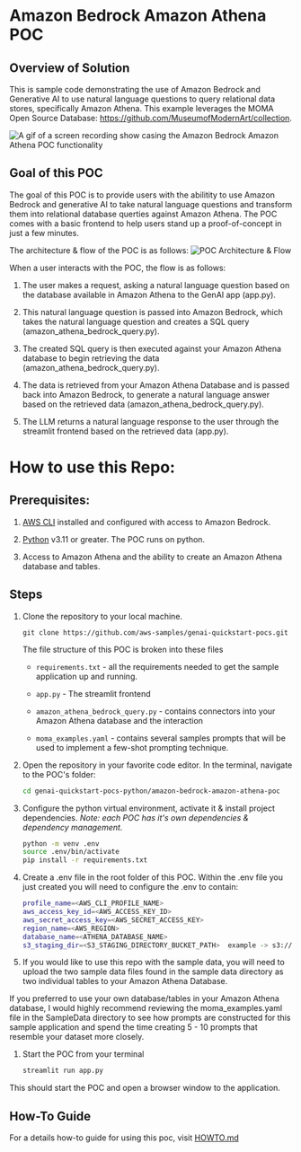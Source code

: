 # Amazon Bedrock Amazon Athena POC

## Overview of Solution

This is sample code demonstrating the use of Amazon Bedrock and Generative AI to use natural language questions to query relational data stores, specifically Amazon Athena. This example leverages the MOMA Open Source Database: https://github.com/MuseumofModernArt/collection.

![A gif of a screen recording show casing the Amazon Bedrock Amazon Athena POC functionality](images/demo.gif)


## Goal of this POC
The goal of this POC is to provide users with the abilitity to use Amazon Bedrock and generative AI to take natural language questions and transform them into relational database querties against Amazon Athena.
The POC comes with a basic frontend to help users stand up a proof-of-concept in just a few minutes.

The architecture & flow of the POC is as follows:
![POC Architecture & Flow](images/architecture.png 'POC Architecture')


When a user interacts with the POC, the flow is as follows:

1. The user makes a request, asking a natural language question based on the database available in Amazon Athena to the GenAI app (app.py).

1. This natural language question is passed into Amazon Bedrock, which takes the natural language question and creates a SQL query (amazon_athena_bedrock_query.py).

1. The created SQL query is then executed against your Amazon Athena database to begin retrieving the data (amazon_athena_bedrock_query.py).

1. The data is retrieved from your Amazon Athena Database and is passed back into Amazon Bedrock, to generate a natural language answer based on the retrieved data (amazon_athena_bedrock_query.py).

1. The LLM returns a natural language response to the user through the streamlit frontend based on the retrieved data (app.py).




# How to use this Repo:

## Prerequisites:

1. [AWS CLI](https://docs.aws.amazon.com/cli/latest/userguide/getting-started-install.html) installed and configured with access to Amazon Bedrock.

1. [Python](https://www.python.org/downloads/) v3.11 or greater. The POC runs on python. 


1. Access to Amazon Athena and the ability to create an Amazon Athena database and tables.


## Steps
1. Clone the repository to your local machine.

    ```
    git clone https://github.com/aws-samples/genai-quickstart-pocs.git
    ```
    
    The file structure of this POC is broken into these files
    
    * `requirements.txt` - all the requirements needed to get the sample application up and running.
    * `app.py` - The streamlit frontend
    
    
    * `amazon_athena_bedrock_query.py` - contains connectors into your Amazon Athena database and the interaction
    
    * `moma_examples.yaml` - contains several samples prompts that will be used to implement a few-shot prompting technique.
    
    

1. Open the repository in your favorite code editor. In the terminal, navigate to the POC's folder:
    ```zsh
    cd genai-quickstart-pocs-python/amazon-bedrock-amazon-athena-poc
    ```

1. Configure the python virtual environment, activate it & install project dependencies. *Note: each POC has it's own dependencies & dependency management.*
    ```zsh
    python -m venv .env
    source .env/bin/activate
    pip install -r requirements.txt
    ```

1. Create a .env file in the root folder of this POC. Within the .env file you just created you will need to configure the .env to contain:

    ```zsh
    profile_name=<AWS_CLI_PROFILE_NAME>
  	aws_access_key_id=<AWS_ACCESS_KEY_ID>
  	aws_secret_access_key=<AWS_SECRET_ACCESS_KEY>
  	region_name=<AWS_REGION>
  	database_name=<ATHENA_DATABASE_NAME>
  	s3_staging_dir=<S3_STAGING_DIRECTORY_BUCKET_PATH>  example -> s3://sample-bucket/
    ```


1. If you would like to use this repo with the sample data, you will need to upload the two sample data files found in the sample data directory as two individual tables to your Amazon Athena Database.

If you preferred to use your own database/tables in your Amazon Athena database, I would highly recommend reviewing the moma_examples.yaml file in the SampleData directory to see how prompts are constructed for this sample application and spend the time creating 5 - 10 prompts that resemble your dataset more closely.


1. Start the POC from your terminal
    ```zsh
    streamlit run app.py
    ```
This should start the POC and open a browser window to the application. 

## How-To Guide
For a details how-to guide for using this poc, visit [HOWTO.md](HOWTO.md)
